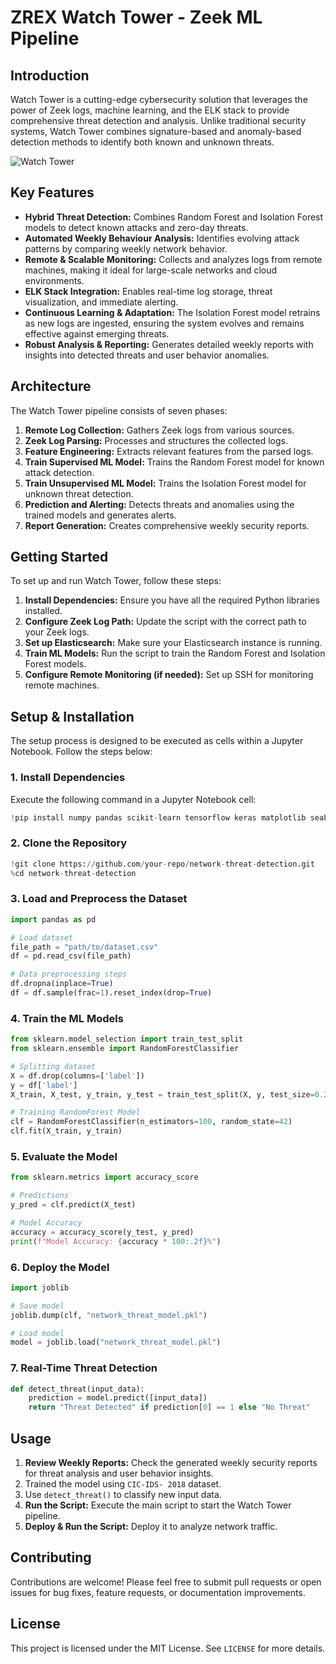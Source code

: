 # ZREX Watch Tower - Zeek ML Pipeline

## Introduction
Watch Tower is a cutting-edge cybersecurity solution that leverages the power of Zeek logs, machine learning, and the ELK stack to provide comprehensive threat detection and analysis. Unlike traditional security systems, Watch Tower combines signature-based and anomaly-based detection methods to identify both known and unknown threats.

![Watch Tower](https://github.com/user-attachments/assets/69079956-40bc-4b96-b238-b86f244c3aab)

## Key Features

* **Hybrid Threat Detection:** Combines Random Forest and Isolation Forest models to detect known attacks and zero-day threats.
* **Automated Weekly Behaviour Analysis:** Identifies evolving attack patterns by comparing weekly network behavior.
* **Remote & Scalable Monitoring:** Collects and analyzes logs from remote machines, making it ideal for large-scale networks and cloud environments.
* **ELK Stack Integration:** Enables real-time log storage, threat visualization, and immediate alerting.
* **Continuous Learning & Adaptation:** The Isolation Forest model retrains as new logs are ingested, ensuring the system evolves and remains effective against emerging threats.
* **Robust Analysis & Reporting:** Generates detailed weekly reports with insights into detected threats and user behavior anomalies.

## Architecture

The Watch Tower pipeline consists of seven phases:

1. **Remote Log Collection:** Gathers Zeek logs from various sources.
2. **Zeek Log Parsing:** Processes and structures the collected logs.
3. **Feature Engineering:** Extracts relevant features from the parsed logs.
4. **Train Supervised ML Model:** Trains the Random Forest model for known attack detection.
5. **Train Unsupervised ML Model:** Trains the Isolation Forest model for unknown threat detection.
6. **Prediction and Alerting:** Detects threats and anomalies using the trained models and generates alerts.
7. **Report Generation:** Creates comprehensive weekly security reports.

## Getting Started

To set up and run Watch Tower, follow these steps:

1. **Install Dependencies:** Ensure you have all the required Python libraries installed.
2. **Configure Zeek Log Path:** Update the script with the correct path to your Zeek logs.
3. **Set up Elasticsearch:** Make sure your Elasticsearch instance is running.
4. **Train ML Models:** Run the script to train the Random Forest and Isolation Forest models.
5. **Configure Remote Monitoring (if needed):** Set up SSH for monitoring remote machines.

## Setup & Installation
The setup process is designed to be executed as cells within a Jupyter Notebook. Follow the steps below:

### 1. Install Dependencies
Execute the following command in a Jupyter Notebook cell:
```python
!pip install numpy pandas scikit-learn tensorflow keras matplotlib seaborn
```

### 2. Clone the Repository
```python
!git clone https://github.com/your-repo/network-threat-detection.git
%cd network-threat-detection
```

### 3. Load and Preprocess the Dataset
```python
import pandas as pd

# Load dataset
file_path = "path/to/dataset.csv"
df = pd.read_csv(file_path)

# Data preprocessing steps
df.dropna(inplace=True)
df = df.sample(frac=1).reset_index(drop=True)
```

### 4. Train the ML Models
```python
from sklearn.model_selection import train_test_split
from sklearn.ensemble import RandomForestClassifier

# Splitting dataset
X = df.drop(columns=['label'])
y = df['label']
X_train, X_test, y_train, y_test = train_test_split(X, y, test_size=0.2, random_state=42)

# Training RandomForest Model
clf = RandomForestClassifier(n_estimators=100, random_state=42)
clf.fit(X_train, y_train)
```

### 5. Evaluate the Model
```python
from sklearn.metrics import accuracy_score

# Predictions
y_pred = clf.predict(X_test)

# Model Accuracy
accuracy = accuracy_score(y_test, y_pred)
print(f"Model Accuracy: {accuracy * 100:.2f}%")
```

### 6. Deploy the Model
```python
import joblib

# Save model
joblib.dump(clf, "network_threat_model.pkl")

# Load model
model = joblib.load("network_threat_model.pkl")
```

### 7. Real-Time Threat Detection
```python
def detect_threat(input_data):
    prediction = model.predict([input_data])
    return "Threat Detected" if prediction[0] == 1 else "No Threat"
```

## Usage

1. **Review Weekly Reports:** Check the generated weekly security reports for threat analysis and user behavior insights.
2. Trained the model using `CIC-IDS- 2018` dataset.
3. Use `detect_threat()` to classify new input data.
4. **Run the Script:** Execute the main script to start the Watch Tower pipeline.
5. **Deploy & Run the Script:** Deploy it to analyze network traffic.

## Contributing

Contributions are welcome! Please feel free to submit pull requests or open issues for bug fixes, feature requests, or documentation improvements.

## License
This project is licensed under the MIT License. See `LICENSE` for more details.
